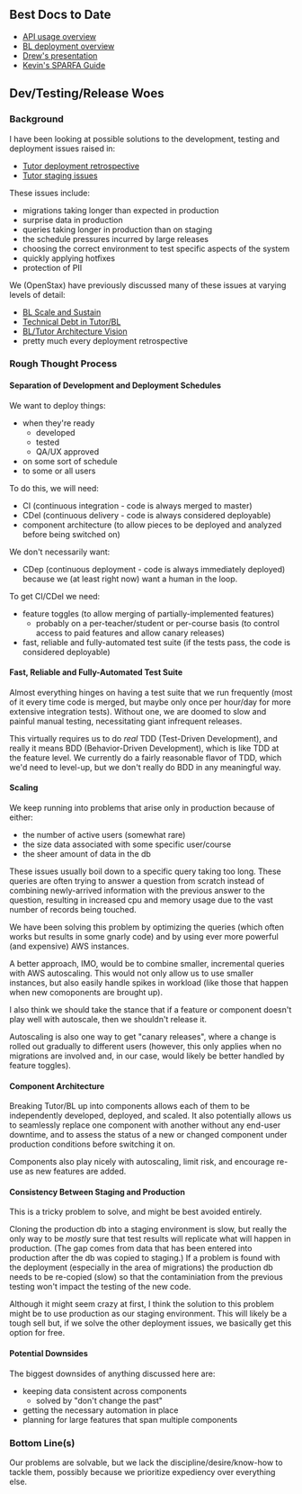## Best Docs to Date
- [API usage overview](https://github.com/openstax/napkin-notes/blob/master/kevin/160921_biglearnApis/api_usage.md)
- [BL deployment overview](https://github.com/openstax/napkin-notes/blob/master/kevin/BiglearnArchitectureDeployment.pdf)
- [Drew's presentation](https://docs.google.com/presentation/d/1qoPqBLD4XqOsIfcM6aJH7IaDQRsxxuA6QBLy4GIZy7w/edit#slide=id.p)
- [Kevin's SPARFA Guide](https://github.com/openstax/sparfa-sandbox/blob/master/klb_sparfa_guide/sparfa_guide.pdf)

## Dev/Testing/Release Woes

### Background

I have been looking at possible solutions
to the development, testing and deployment issues
raised in:
* [Tutor deployment retrospective](https://docs.google.com/document/d/1aLEMaQ5h75_yXwa1CKJ5CBwTx29bpgiyKOEf3OIPswo/edit#heading=h.p5pj3pqfsjke)
* [Tutor staging issues](https://docs.google.com/document/d/12VFc5ObJNl8KkwzYfOVw42O-D8PYYgxRBb06MHPdXok/edit#heading=h.gp1neznpamzs)

These issues include:
* migrations taking longer than expected in production
* surprise data in production
* queries taking longer in production than on staging
* the schedule pressures incurred by large releases
* choosing the correct environment to test specific aspects of the system
* quickly applying hotfixes
* protection of PII

We (OpenStax) have previously discussed many of these issues
at varying levels of detail:
* [BL Scale and Sustain](https://docs.google.com/document/d/1fmSlXJ1kwxJHXO9dvSskODixDQYTs6pnQe03mWsHchk/edit#heading=h.wfp1mks4mpv4)
* [Technical Debt in Tutor/BL](https://docs.google.com/document/d/1QjoopHF-VGv2WbLIKT4kYehZ3OKLIgcsn24iaC7Laqw/edit)
* [BL/Tutor Architecture Vision](https://docs.google.com/document/d/1K6v5_Ua_kQvg9UzuRejzqOfsbIfQhw8Zy8iriygyPTw/edit#heading=h.yxvxbjnoy1pg)
* pretty much every deployment retrospective

### Rough Thought Process

#### Separation of Development and Deployment Schedules

We want to deploy things:
* when they're ready
  * developed
  * tested
  * QA/UX approved
* on some sort of schedule
* to some or all users

To do this, we will need:
* CI (continuous integration - code is always merged to master)
* CDel (continuous delivery - code is always considered deployable)
* component architecture (to allow pieces to be deployed and analyzed before being switched on)

We don't necessarily want:
* CDep (continuous deployment - code is always immediately deployed)
because we (at least right now) want a human in the loop.

To get CI/CDel we need:
* feature toggles (to allow merging of partially-implemented features)
  * probably on a per-teacher/student or per-course basis (to control access to paid features and allow canary releases)
* fast, reliable and fully-automated test suite (if the tests pass, the code is considered deployable)

#### Fast, Reliable and Fully-Automated Test Suite

Almost everything hinges on having a test suite
that we run frequently
(most of it every time code is merged,
but maybe only once per hour/day
for more extensive integration tests).
Without one, we are doomed 
to slow and painful manual testing,
necessitating giant infrequent releases.

This virtually requires us to do _real_ TDD (Test-Driven Development),
and really it means BDD (Behavior-Driven Development),
which is like TDD at the feature level.
We currently do a fairly reasonable flavor of TDD,
which we'd need to level-up,
but we don't really do BDD
in any meaningful way.

#### Scaling

We keep running into problems
that arise only in production
because of either:
* the number of active users (somewhat rare)
* the size data associated with some specific user/course
* the sheer amount of data in the db

These issues usually boil down
to a specific query taking too long.
These queries are often trying to answer a question from scratch
instead of combining newly-arrived information
with the previous answer to the question,
resulting in increased cpu and memory usage
due to the vast number of records being touched.

We have been solving this problem
by optimizing the queries
(which often works but results in some gnarly code)
and by using ever more powerful (and expensive) AWS instances.

A better approach, IMO, 
would be to combine smaller, incremental queries
with AWS autoscaling.
This would not only allow us to use smaller instances,
but also easily handle spikes in workload
(like those that happen when new comoponents are brought up).

I also think we should take the stance
that if a feature or component doesn't play well with autoscale,
then we shouldn't release it.

Autoscaling is also one way
to get "canary releases",
where a change is rolled out gradually
to different users
(however, this only applies when no migrations are involved
and, in our case, would likely be better handled by feature toggles).

#### Component Architecture

Breaking Tutor/BL up into components
allows each of them to be independently developed, deployed, and scaled.
It also potentially allows us
to seamlessly replace one component with another
without any end-user downtime,
and to assess the status of a new or changed component
under production conditions
before switching it on.

Components also play nicely with autoscaling,
limit risk,
and encourage re-use as new features are added.

#### Consistency Between Staging and Production

This is a tricky problem to solve,
and might be best avoided entirely.

Cloning the production db into a staging environment is slow,
but really the only way to be _mostly_ sure that test results
will replicate what will happen in production.
(The gap comes from data that has been entered into production
after the db was copied to staging.)
If a problem is found with the deployment
(especially in the area of migrations)
the production db needs to be re-copied (slow)
so that the contaminiation from the previous testing
won't impact the testing of the new code.

Although it might seem crazy at first,
I think the solution to this problem
might be to use production as our staging environment.
This will likely be a tough sell but,
if we solve the other deployment issues,
we basically get this option for free.

#### Potential Downsides

The biggest downsides of anything discussed here are:
* keeping data consistent across components
  * solved by "don't change the past"
* getting the necessary automation in place
* planning for large features that span multiple components

### Bottom Line(s)

Our problems are solvable,
but we lack the discipline/desire/know-how to tackle them,
possibly because we prioritize expediency over everything else.

